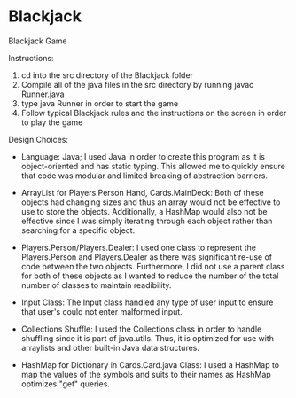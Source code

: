 # Blackjack
Blackjack Game

Instructions:
1) cd into the src directory of the Blackjack folder
2) Compile all of the java files in the src directory by running javac Runner.java
3) type java Runner in order to start the game
4) Follow typical Blackjack rules and the instructions on the screen in order to play the game

Design Choices:
- Language: Java; I used Java in order to create this program as it is object-oriented and has static typing.
This allowed me to quickly ensure that code was modular and limited breaking of abstraction barriers.

- ArrayList for Players.Person Hand, Cards.MainDeck: Both of these objects had changing sizes and thus an array would not be effective to use to store the objects.
Additionally, a HashMap would also not be effective since I was simply iterating through each object rather than searching for a specific object.

- Players.Person/Players.Dealer: I used one class to represent the Players.Person and Players.Dealer as there was significant re-use of code between the two objects.
Furthermore, I did not use a parent class for both of these objects as I wanted to reduce the number of the total number of classes to maintain readibility.

- Input Class: The Input class handled any type of user input to ensure that user's could not enter malformed input.

- Collections Shuffle: I used the Collections class in order to handle shuffling since it is part of java.utils.
Thus, it is optimized for use with arraylists and other built-in Java data structures.

- HashMap for Dictionary in Cards.Card.java Class: I used a HashMap to map the values of the symbols and suits to their names as HashMap optimizes "get" queries.
